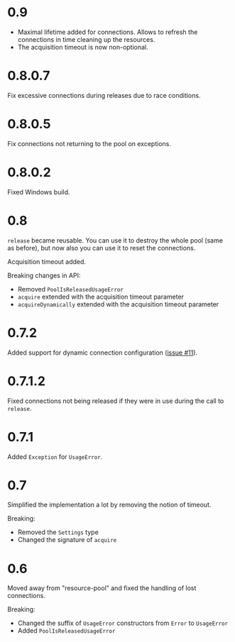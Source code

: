# 0.9

- Maximal lifetime added for connections. Allows to refresh the connections in time cleaning up the resources.
- The acquisition timeout is now non-optional.

# 0.8.0.7

Fix excessive connections during releases due to race conditions.

# 0.8.0.5

Fix connections not returning to the pool on exceptions.

# 0.8.0.2

Fixed Windows build.

# 0.8

`release` became reusable. You can use it to destroy the whole pool (same as before), but now also you can use it to reset the connections.

Acquisition timeout added.

Breaking changes in API:

- Removed `PoolIsReleasedUsageError`
- `acquire` extended with the acquisition timeout parameter
- `acquireDynamically` extended with the acquisition timeout parameter

# 0.7.2

Added support for dynamic connection configuration ([issue #11](https://github.com/nikita-volkov/hasql-pool/issues/11)).

# 0.7.1.2

Fixed connections not being released if they were in use during the call to `release`.

# 0.7.1

Added `Exception` for `UsageError`.

# 0.7

Simplified the implementation a lot by removing the notion of timeout.

Breaking:
- Removed the `Settings` type
- Changed the signature of `acquire`

# 0.6

Moved away from "resource-pool" and fixed the handling of lost connections.

Breaking:

- Changed the suffix of `UsageError` constructors from `Error` to `UsageError`
- Added `PoolIsReleasedUsageError`
